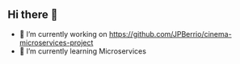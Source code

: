 ## Hi there 👋


- 🔭 I’m currently working on https://github.com/JPBerrio/cinema-microservices-project
- 🌱 I’m currently learning Microservices

